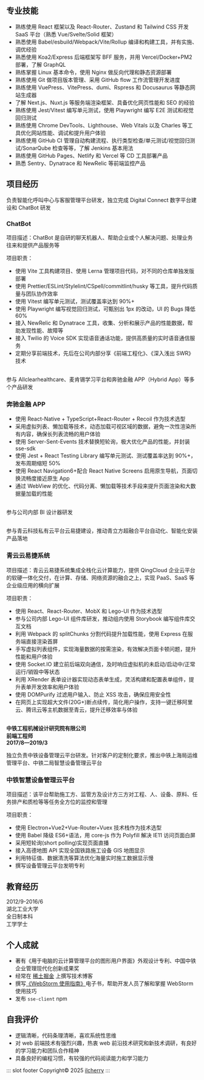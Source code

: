 <Profile/>

## 专业技能

- 熟练使用 React 框架以及 React-Router、Zustand 和 Tailwind CSS 开发 SaaS 平台（熟悉 Vue/Svelte/Solid 框架）
- 熟悉使用 Babel/esbuild/Webpack/Vite/Rollup 编译和构建工具，并有实施、调优经验
- 熟悉使用 Koa2/Express 后端框架写 BFF 服务，并用 Vercel/Docker+PM2 部署，了解 GraphQL
- 熟练掌握 Linux 基本命令，使用 Nginx 做反向代理和静态资源部署
- 熟练使用 Git 做项目版本管理、采用 GitHub flow 工作流管理开发进度
- 熟练使用 VuePress、VitePress、dumi、Rspress 和 Docusaurus 等静态网站生成器
- 了解 Next.js、Nuxt.js 等服务端渲染框架、具备优化网页性能和 SEO 的经验
- 熟练使用 Jest/Vitest 编写单元测试，使用 Playwright 编写 E2E 测试和视觉回归测试
- 熟练使用 Chrome DevTools、Lighthouse、Web Vitals 以及 Charles 等工具优化网站性能、调试和提升用户体验
- 熟练使用 GitHub CI 管理自动构建流程、执行类型检查/单元测试/视觉回归测试/SonarQube 检查等等，了解 Jenkins 基本用法
- 熟练使用 GitHub Pages、Netlify 和 Vercel 等 CD 工具部署产品
- 熟悉 Sentry、Dynatrace 和 NewRelic 等前端监控产品

## 项目经历

<CompanyProfile
  name="Talkdesk"
  title="资深前端工程师"
  workTime="2021/8—2025/3"
/>

负责智能化呼叫中心与客服管理平台研发，独立完成 Digital Connect 数字平台建设和 ChatBot 研发

### **ChatBot**

项目描述：ChatBot 是自研的聊天机器人、帮助企业或个人解决问题、处理业务往来和提供产品服务等

项目职责：

- 使用 Vite 工具构建项目、使用 Lerna 管理项目代码，对不同的仓库单独发版部署
- 使用 Prettier/ESLint/Stylelint/CSpell/commitlint/husky 等工具，提升代码质量与团队协作效率
- 使用 Vitest 编写单元测试，测试覆盖率达到 90%+
- 使用 Playwright 编写视觉回归测试，可甄别出 1px 的改动，UI 的 Bugs 降低 60%
- 接入 NewRelic 和 Dynatrace 工具，收集、分析和展示产品的性能数据，帮助发现性能、故障等
- 接入 Twilio 的 Voice SDK 实现语音通话功能，提供高质量的实时语音通信服务
- 定期分享前端技术，先后在公司内部分享《前端工程化》、《深入浅出 SWR》技术

##

<CompanyProfile
  name="Thoughtworks"
  title="高级前端工程师"
  workTime="2020/10—2021/7"
/>

参与 Allclearhealthcare、麦肯锡学习平台和奔驰金融 APP（Hybrid App）等多个产品研发

### **奔驰金融 APP**

- 使用 React-Native + TypeScript+React-Router + Recoil 作为技术选型
- 采用虚拟列表、懒加载等技术，动态加载可视区域的数据，避免一次性渲染所有内容，确保长列表流畅的用户体验
- 使用 Server-Sent-Events 技术替换短轮询，极大优化产品的性能，并封装 sse-sdk
- 使用 Jest + React Testing Library 编写单元测试、测试覆盖率达到 90%+，发布周期缩短 50%
- 使用 React Navigation6+配合 React Native Screens 启用原生导航，页面切换流畅度接近原生 App
- 通过 WebView 的优化、代码分离、懒加载等技术手段来提升页面渲染和大数据量加载的性能

##

<CompanyProfile
name="中国电子系统技术有限公司"
title="高级前端工程师"
workTime="2020/8—2020/9"
/>

参与公司内部 BI 设计器研发

##

<CompanyProfile
name="青云科技"
title="高级前端工程师"
workTime="2019/3—2020/7"
/>

参与青云科技私有云平台云易捷建设，推动青立方超融合平台自动化、智能化安装产品落地

### 青云云易捷系统

项目描述：青云云易捷系统集成全栈化云计算能力，提供 QingCloud 企业云平台的软硬一体化交付，在计算、存储、网络资源的融合之上，实现
PaaS、SaaS 等企业级应用的横向扩展

项目职责：

- 使用 React、React-Router、MobX 和 Lego-UI 作为技术选型
- 参与公司内部 Lego-UI 组件库研发，推动组内使用 Storybook 编写组件库交互文档
- 利用 Webpack 的 splitChunks 分割代码提升加载性能，使用 Express 在服务端直接渲染首屏
- 手写虚拟列表组件，实现海量数据的按需渲染，有效解决页面卡顿问题，提升性能和用户体验
- 使用 Socket.IO 建立前后端双向通信，及时响应虚拟机的未启动/启动中/正常运行/销毁中等状态
- 利用 XRender 表单设计器实现动态表单生成，灵活构建和配置表单组件，提升表单开发效率和用户体验
- 使用 DOMPurify 过滤用户输入、防止 XSS 攻击，确保应用安全性
- 在网页上实现超大文件(20G+)断点续传，简化用户操作，支持一键迁移阿里云、腾讯云等主机数据至青云，提升迁移效率与体验

##

<div :style="{display: 'flex', justifyContent: 'space-between'}">
  <div><strong :style='{fontWeight:"700"}'>中铁工程机械设计研究院有限公司</strong></div>
  <div><strong :style='{fontWeight:"700"}'>前端工程师</strong></div>
  <div><strong :style='{fontWeight:"700"}'>2017/8—2019/3</strong></div>
</div>

独立负责中铁设备管理云平台研发。针对客户的定制化要求，推出中铁上海局运维管理平台、中铁二局智慧设备管理云平台

### **中铁智慧设备管理云平台**

项目描述：该平台帮助施工方、监管方及设计方三方对工程、人、设备、原料、任务排产和质检等等任务全方位的监控和管理

项目职责：

- 使用 Electron+Vue2+Vue-Router+Vuex 技术栈作为技术选型
- 使用 Babel 降级 ES6+语法，用 core-js 作为 Polyfill 解决 IE11 访问页面白屏
- 采用短轮询(short polling)实现页面直播
- 接入高德地图 API 实现全国铁路施工设备 GIS 地图显示
- 利用特征值、数据清洗等算法优化海量实时施工数据显示慢
- 撰写设备管理云平台发明专利

## 教育经历

<div :style="{display: 'flex', justifyContent: 'space-between'}">
  <div>2012/9-2016/6</div>
  <div>湖北工业大学</div>
  <div>全日制本科</div>
  <div>工学学士</div>
</div>

## 个人成就

- 著有《用于电脑的云计算管理平台的图形用户界面》外观设计专利、中国中铁企业管理现代化创新成果奖
- 经常在 [稀土掘金](https://juejin.cn/user/4212984286819384/posts) 上撰写技术博客
- 撰写[《WebStorm 使用指南》](https://ilcherry.github.io/webstorm-guide/)电子书，帮助开发人员了解和掌握 WebStorm 使用技巧
- 发布 `sse-client` npm

## 自我评价

- 逻辑清晰，代码条理清晰，喜欢系统性思维
- 对 web 前端技术有强烈兴趣，热衷 web 前沿技术研究和新技术调研，有良好的学习能力和团队合作精神
- 具备良好的编程习惯，有较强的代码阅读能力和学习能力

::: slot footer
Copyright© 2025 [ilcherry](https://github.com/ilcherry)
:::
